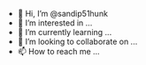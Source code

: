- 👋 Hi, I’m @sandip51hunk
- 👀 I’m interested in ...
- 🌱 I’m currently learning ...
- 💞️ I’m looking to collaborate on ...
- 📫 How to reach me ...

<!---
sandip51hunk/sandip51hunk is a ✨ special ✨ repository because its `README.md` (this file) appears on your GitHub profile.
You can click the Preview link to take a look at your changes.
--->
